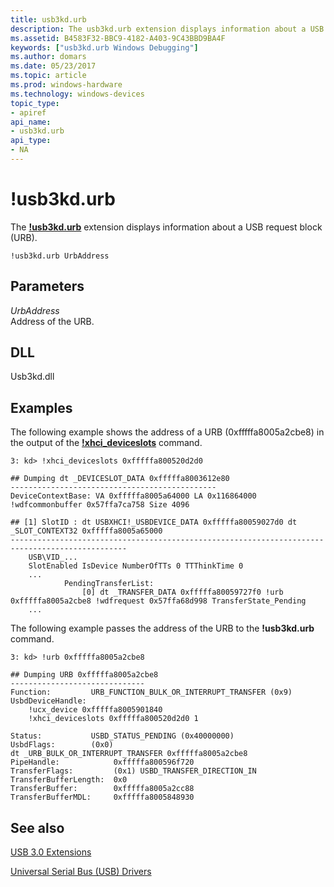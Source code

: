 ```yaml
---
title: usb3kd.urb
description: The usb3kd.urb extension displays information about a USB request block (URB).
ms.assetid: B4583F32-BBC9-4182-A403-9C43BBD9BA4F
keywords: ["usb3kd.urb Windows Debugging"]
ms.author: domars
ms.date: 05/23/2017
ms.topic: article
ms.prod: windows-hardware
ms.technology: windows-devices
topic_type:
- apiref
api_name:
- usb3kd.urb
api_type:
- NA
---
```


# !usb3kd.urb


The [**!usb3kd.urb**](-usb3kd-device-info.md) extension displays information about a USB request block (URB).

```
!usb3kd.urb UrbAddress
```

## <span id="ddk__devobj_dbg"></span><span id="DDK__DEVOBJ_DBG"></span>Parameters


<span id="_______UrbAddress______"></span><span id="_______urbaddress______"></span><span id="_______URBADDRESS______"></span> *UrbAddress*   
Address of the URB.

## <span id="DLL"></span><span id="dll"></span>DLL


Usb3kd.dll

Examples
--------

The following example shows the address of a URB (0xfffffa8005a2cbe8) in the output of the [**!xhci\_deviceslots**](-usb3kd-xhci-deviceslots.md) command.

```
3: kd> !xhci_deviceslots 0xfffffa800520d2d0

## Dumping dt _DEVICESLOT_DATA 0xfffffa8003612e80
----------------------------------------------
DeviceContextBase: VA 0xfffffa8005a64000 LA 0x116864000 !wdfcommonbuffer 0x57ffa7ca758 Size 4096

## [1] SlotID : dt USBXHCI!_USBDEVICE_DATA 0xfffffa80059027d0 dt _SLOT_CONTEXT32 0xfffffa8005a65000
------------------------------------------------------------------------------------------------
    USB\VID_...
    SlotEnabled IsDevice NumberOfTTs 0 TTThinkTime 0
    ...
            PendingTransferList: 
                [0] dt _TRANSFER_DATA 0xfffffa80059727f0 !urb 0xfffffa8005a2cbe8 !wdfrequest 0x57ffa68d998 TransferState_Pending
    ...
```

The following example passes the address of the URB to the **!usb3kd.urb** command.

```
3: kd> !urb 0xfffffa8005a2cbe8

## Dumping URB 0xfffffa8005a2cbe8
------------------------------
Function:         URB_FUNCTION_BULK_OR_INTERRUPT_TRANSFER (0x9)
UsbdDeviceHandle: 
    !ucx_device 0xfffffa8005901840
    !xhci_deviceslots 0xfffffa800520d2d0 1

Status:           USBD_STATUS_PENDING (0x40000000)
UsbdFlags:        (0x0)
dt _URB_BULK_OR_INTERRUPT_TRANSFER 0xfffffa8005a2cbe8
PipeHandle:            0xfffffa800596f720
TransferFlags:         (0x1) USBD_TRANSFER_DIRECTION_IN
TransferBufferLength:  0x0
TransferBuffer:        0xfffffa8005a2cc88
TransferBufferMDL:     0xfffffa8005848930
```

## <span id="see_also"></span>See also


[USB 3.0 Extensions](usb-3-extensions.md)

[Universal Serial Bus (USB) Drivers](http://go.microsoft.com/fwlink/p?LinkID=227351)

 

 






